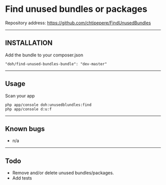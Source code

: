 Find unused bundles or packages
=================================

Repository address: https://github.com/chtipepere/FindUnusedBundles

----------
INSTALLATION
------------
Add the bundle to your composer.json
```
"doh/find-unused-bundles-bundle": "dev-master"
```
----------
Usage
------------
Scan your app
```
php app/console doh:unusedblundles:find
php app/console d:u:f
```

----------
Known bugs
-----
* n/a

----------
Todo
-----
* Remove and/or delete unused bundles/packages.
* Add tests